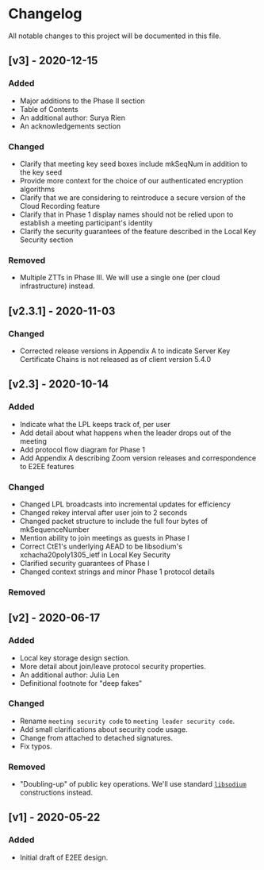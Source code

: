 # Changelog
All notable changes to this project will be documented in this file.

## [v3] - 2020-12-15
### Added
- Major additions to the Phase II section
- Table of Contents
- An additional author: Surya Rien
- An acknowledgements section
### Changed
- Clarify that meeting key seed boxes include mkSeqNum in addition to the key seed
- Provide more context for the choice of our authenticated encryption algorithms
- Clarify that we are considering to reintroduce a secure version of the Cloud Recording feature
- Clarify that in Phase 1 display names should not be relied upon to establish a meeting participant's identity
- Clarify the security guarantees of the feature described in the Local Key Security section 
### Removed
- Multiple ZTTs in Phase III. We will use a single one (per cloud infrastructure) instead.

## [v2.3.1] - 2020-11-03
### Changed
- Corrected release versions in Appendix A to indicate Server Key Certificate Chains is not released
  as of client version 5.4.0

## [v2.3] - 2020-10-14
### Added
- Indicate what the LPL keeps track of, per user
- Add detail about what happens when the leader drops out of the meeting
- Add protocol flow diagram for Phase 1
- Add Appendix A describing Zoom version releases and correspondence to E2EE features

### Changed
- Changed LPL broadcasts into incremental updates for efficiency
- Changed rekey interval after user join to 2 seconds
- Changed packet structure to include the full four bytes of mkSequenceNumber
- Mention ability to join meetings as guests in Phase I
- Correct CtE1's underlying AEAD to be libsodium's xchacha20poly1305_ietf in Local Key Security
- Clarified security guarantees of Phase I
- Changed context strings and minor Phase 1 protocol details

### Removed

## [v2] - 2020-06-17
### Added
- Local key storage design section.
- More detail about join/leave protocol security properties.
- An additional author: Julia Len
- Definitional footnote for "deep fakes"

### Changed
- Rename `meeting security code` to `meeting leader security code`.
- Add small clarifications about security code usage.
- Change from attached to detached signatures.
- Fix typos.

### Removed
- "Doubling-up" of public key operations. We'll use standard [`libsodium`](https://github.com/jedisct1/libsodium) constructions instead.

## [v1] - 2020-05-22
### Added
- Initial draft of E2EE design.
